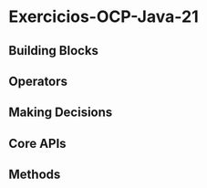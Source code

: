 # Exercicios-OCP-Java-21

## Building Blocks
## Operators
## Making Decisions
## Core APIs
## Methods
